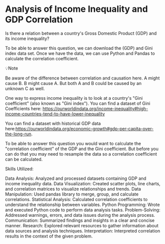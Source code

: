 # Analysis of Income Inequality and GDP Correlation


Is there a relation between a country's Gross Domestic Product (GDP) and its income inequality?

To be able to answer this question, we can download the (GDP) and Gini index data set. Once we have the data, we can use Python and Pandas to calculate the correlation coefficient. 

💡Note

Be aware of the difference between correlation and causation here. A might cause B. B might cause A. But both A and B could be caused by an unknown C as well.

One way to express income inequality is to look at a country's "Gini coefficient" (also known as "Gini index"). You can find a dataset of Gini Coefficients here: https://ourworldindata.org/income-inequality#high-income-countries-tend-to-have-lower-inequality

You can find a dataset with historical GDP data here:https://ourworldindata.org/economic-growth#gdp-per-capita-over-the-long-run.

To be able to answer this question you would want to calculate the "correlation coefficient" of the GDP and the Gini coefficient. But before you can do that you may need to resample the data so a correlation coefficient can be calculated.



Skills Utilized:

Data Analysis: Analyzed and processed datasets containing GDP and income inequality data.
Data Visualization: Created scatter plots, line charts, and correlation matrices to visualize relationships and trends.
Data Manipulation: Used pandas library to merge, group, and calculate correlations.
Statistical Analysis: Calculated correlation coefficients to understand the relationship between variables.
Python Programming: Wrote and executed Python code to perform data analysis tasks.
Problem-Solving: Addressed warnings, errors, and data issues during the analysis process.
Communication: Summarized findings and insights in a clear and concise manner.
Research: Explored relevant resources to gather information about data sources and analysis techniques.
Interpretation: Interpreted correlation results in the context of the given problem.

